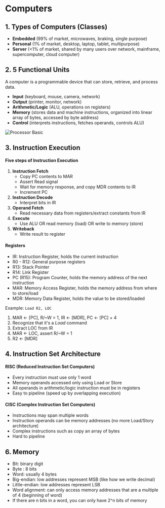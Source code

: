 # Computers

## 1. Types of Computers (Classes)
+ **Embedded** (99% of market, microwaves, braking, single purpose)
+ **Personal** (1% of market, desktop, laptop, tablet, multipurpose)
+ **Server** (<1% of market, shared by many users over network, mainframe, supercomputer, cloud computer)

## 2. 5 Functional Units

A computer is a programmable device that can store, retrieve, and process data.

+ **Input** (keyboard, mouse, camera, network)
+ **Output** (printer, monitor, network)
+ **Arithmetic/Logic** (ALU, operations on registers)
+ **Memory** (stores data and machine instructions, organized into linear array of bytes, accessed by byte address)
+ **Control** (interprets instructions, fetches operands, controls ALU)

![Processor Basic](http://sahiljain.ca/media/processor1.jpg "Basic Processor")

## 3. Instruction Execution

#### Five steps of Instruction Execution

1. **Instruction Fetch**
	+ Copy PC contents to MAR
	+ Assert Read signal
	+ Wait for memory response, and copy MDR contents to IR
	+ Increment PC
2. **Instruction Decode**
	+ Interpret bits in IR
3. **Operand Fetch**
	+ Read necessary data from registers/extract constants from IR
4. **Execute**
	+ Use ALU OR read memory (load) OR write to memory (store)
5. **Writeback**
	+ Write result to register

#### Registers

+ IR: Instruction Register, holds the current instruction
+ R0 - R12: General purpose registers
+ R13: Stack Pointer
+ R14: Link Register
+ PC (R15): Program Counter, holds the memory address of the next instruction
+ MAR: Memory Access Register, holds the memory address from where to store/load
+ MDR: Memory Data Register, holds the value to be stored/loaded

Example: `Load R2, LOC`

1. MAR <- [PC], R/~W = 1, IR <- [MDR], PC <- [PC] + 4
2. Recognize that it's a *Load* command
3. Extract LOC from IR
4. MAR <- LOC, assert R/~W = 1
5. R2 <- [MDR]

## 4. Instruction Set Architecture

#### RISC (Reduced Instruction Set Computers)

+ Every instruction must use only 1 word
+ Memory operands accessed only using Load or Store
+ All operands in arithmetic/logic instruction must be in registers
+ Easy to pipeline (speed up by overlapping execution)

#### CISC (Complex Instruction Set Computers)

+ Instructions may span multiple words
+ Instruction operands can be memory addresses (no more Load/Story architecture)
+ Complex instructions such as copy an array of bytes
+ Hard to pipeline

## 6. Memory

+ Bit: binary digit
+ Byte : 8 bits
+ Word: usually 4 bytes
+ Big-endian: low addresses represent MSB (like how we write decimal)
+ Little-endian: low addresses represent LSB
+ Word alignment: can only access memory addresses that are a multiple of 4 (beginning of word)
+ If there are n bits in a word, you can only have 2^n bits of memory